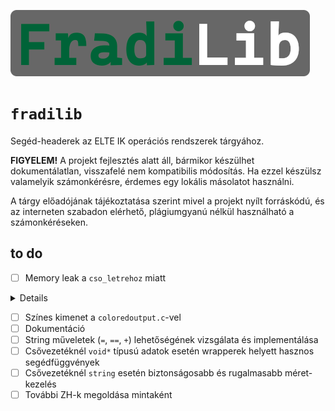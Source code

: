 
![FradiLib](header.png)
# `fradilib`

Segéd-headerek az ELTE IK operációs rendszerek tárgyához.

**FIGYELEM!**
A projekt fejlesztés alatt áll, bármikor készülhet dokumentálatlan, visszafelé nem kompatibilis módosítás. Ha ezzel készülsz valamelyik számonkérésre, érdemes egy lokális másolatot használni.

A tárgy előadójának tájékoztatása szerint mivel a projekt nyílt forráskódú, és az interneten szabadon elérhető, plágiumgyanú nélkül használható a számonkéréseken.

## to do
- [ ] Memory leak a `cso_letrehoz` miatt
<summary>
<details>

```
==908616==ERROR: LeakSanitizer: detected memory leaks
==908615==ERROR: LeakSanitizer: detected memory leaks


Direct leak of 8 byte(s) in 1 object(s) allocated from:
Direct leak of 8 byte(s) in 1 object(s) allocated from:
    #0 0x7f96f6e8e459 in __interceptor_malloc /build/gcc/src/gcc/libsanitizer/asan/asan_malloc_linux.cpp:145
    #0 0x7f96f6e8e459 in __interceptor_malloc /build/gcc/src/gcc/libsanitizer/asan/asan_malloc_linux.cpp:145
    #1 0x55f175280c77 in cso_letrehoz (/media/data/szerver/bucs/ELTE/IK/opre/opre-segedanyag/fradilib/src/a.out+0x2c77)
    #1 0x55f175280c77 in cso_letrehoz (/media/data/szerver/bucs/ELTE/IK/opre/opre-segedanyag/fradilib/src/a.out+0x2c77)
    #2 0x55f17528066b in main (/media/data/szerver/bucs/ELTE/IK/opre/opre-segedanyag/fradilib/src/a.out+0x266b)
    #2 0x55f17528066b in main (/media/data/szerver/bucs/ELTE/IK/opre/opre-segedanyag/fradilib/src/a.out+0x266b)
    #3 0x7f96f6c0e151 in __libc_start_main (/usr/lib/libc.so.6+0x28151)
    #3 0x7f96f6c0e151 in __libc_start_main (/usr/lib/libc.so.6+0x28151)


Direct leak of 8 byte(s) in 1 object(s) allocated from:
Direct leak of 8 byte(s) in 1 object(s) allocated from:
    #0 0x7f96f6e8e459 in __interceptor_malloc /build/gcc/src/gcc/libsanitizer/asan/asan_malloc_linux.cpp:145
    #0 0x7f96f6e8e459 in __interceptor_malloc /build/gcc/src/gcc/libsanitizer/asan/asan_malloc_linux.cpp:145
    #1 0x55f175280c77 in cso_letrehoz (/media/data/szerver/bucs/ELTE/IK/opre/opre-segedanyag/fradilib/src/a.out+0x2c77)
    #1 0x55f175280c77 in cso_letrehoz (/media/data/szerver/bucs/ELTE/IK/opre/opre-segedanyag/fradilib/src/a.out+0x2c77)
    #2 0x55f17528065a in main (/media/data/szerver/bucs/ELTE/IK/opre/opre-segedanyag/fradilib/src/a.out+0x265a)
    #2 0x55f17528065a in main (/media/data/szerver/bucs/ELTE/IK/opre/opre-segedanyag/fradilib/src/a.out+0x265a)
    #3 0x7f96f6c0e151 in __libc_start_main (/usr/lib/libc.so.6+0x28151)
    #3 0x7f96f6c0e151 in __libc_start_main (/usr/lib/libc.so.6+0x28151)


SUMMARY: AddressSanitizer: 16 byte(s) leaked in 2 allocation(s).
SUMMARY: AddressSanitizer: 16 byte(s) leaked in 2 allocation(s).

=================================================================
==908614==ERROR: LeakSanitizer: detected memory leaks

Direct leak of 8 byte(s) in 1 object(s) allocated from:
    #0 0x7f96f6e8e459 in __interceptor_malloc /build/gcc/src/gcc/libsanitizer/asan/asan_malloc_linux.cpp:145
    #1 0x55f175280c77 in cso_letrehoz (/media/data/szerver/bucs/ELTE/IK/opre/opre-segedanyag/fradilib/src/a.out+0x2c77)
    #2 0x55f17528066b in main (/media/data/szerver/bucs/ELTE/IK/opre/opre-segedanyag/fradilib/src/a.out+0x266b)
    #3 0x7f96f6c0e151 in __libc_start_main (/usr/lib/libc.so.6+0x28151)

Direct leak of 8 byte(s) in 1 object(s) allocated from:
    #0 0x7f96f6e8e459 in __interceptor_malloc /build/gcc/src/gcc/libsanitizer/asan/asan_malloc_linux.cpp:145
    #1 0x55f175280c77 in cso_letrehoz (/media/data/szerver/bucs/ELTE/IK/opre/opre-segedanyag/fradilib/src/a.out+0x2c77)
    #2 0x55f17528065a in main (/media/data/szerver/bucs/ELTE/IK/opre/opre-segedanyag/fradilib/src/a.out+0x265a)
    #3 0x7f96f6c0e151 in __libc_start_main (/usr/lib/libc.so.6+0x28151)

SUMMARY: AddressSanitizer: 16 byte(s) leaked in 2 allocation(s).```
```

</summary>

- [ ] Színes kimenet a `coloredoutput.c`-vel
- [ ] Dokumentáció
- [ ] String műveletek (`=`, `==`, `+`) lehetőségének vizsgálata és implementálása
- [ ] Csővezetéknél `void*` típusú adatok esetén wrapperek helyett hasznos segédfüggvények
- [ ] Csővezetéknél `string` esetén biztonságosabb és rugalmasabb méret-kezelés
- [ ] További ZH-k megoldása mintaként
